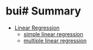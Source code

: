 # bui# Summary
 * [Linear Regression](part1/README.md)
    * [simple linear regression](part1/simple_linear_regression.md)
    * [multiple linear regression](part1/multiple_linear_regression.md)
